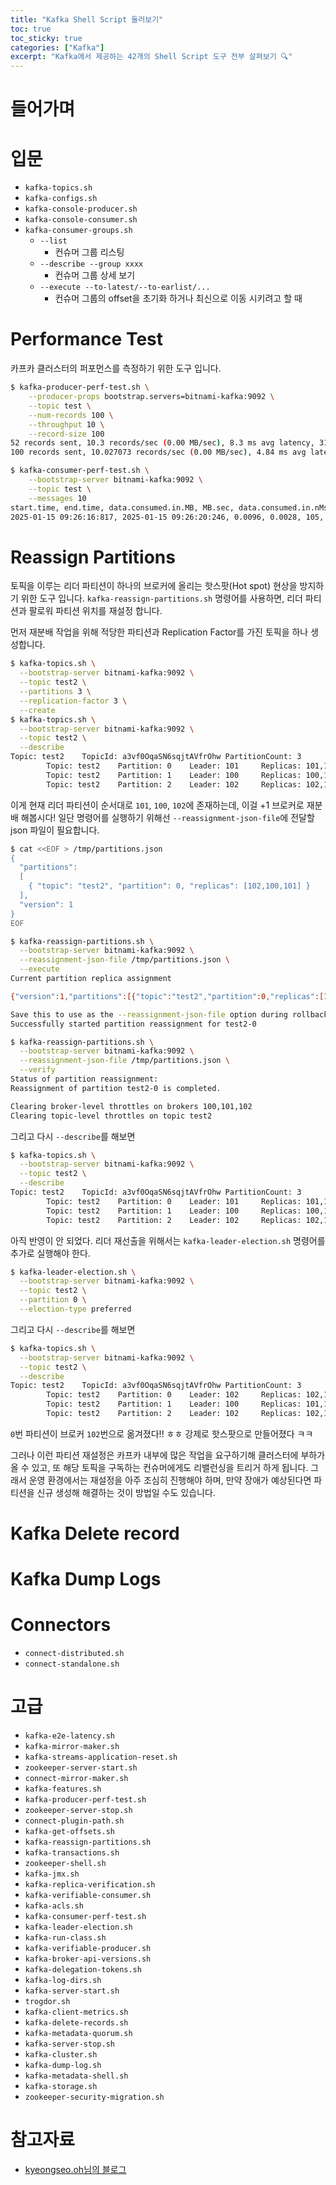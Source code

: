 ```yaml
---
title: "Kafka Shell Script 둘러보기"
toc: true
toc_sticky: true
categories: ["Kafka"]
excerpt: "Kafka에서 제공하는 42개의 Shell Script 도구 전부 살펴보기 🔍"
---
```


# 들어가며

# 입문

- `kafka-topics.sh`
- `kafka-configs.sh`
- `kafka-console-producer.sh`
- `kafka-console-consumer.sh`
- `kafka-consumer-groups.sh`
  - `--list`
    - 컨슈머 그룹 리스팅
  - `--describe --group xxxx`
    - 컨슈머 그룹 상세 보기
  - `--execute --to-latest/--to-earlist/...`
    - 컨슈머 그룹의 offset을 초기화 하거나 최신으로 이동 시키려고 할 때

# Performance Test

카프카 클러스터의 퍼포먼스를 측정하기 위한 도구 입니다.

```bash
$ kafka-producer-perf-test.sh \
    --producer-props bootstrap.servers=bitnami-kafka:9092 \
    --topic test \
    --num-records 100 \
    --throughput 10 \
    --record-size 100
52 records sent, 10.3 records/sec (0.00 MB/sec), 8.3 ms avg latency, 316.0 ms max latency.
100 records sent, 10.027073 records/sec (0.00 MB/sec), 4.84 ms avg latency, 316.00 ms max latency, 1 ms 50th, 13 ms 95th, 316 ms 99th, 316 ms 99.9th.
```

```bash
$ kafka-consumer-perf-test.sh \
    --bootstrap-server bitnami-kafka:9092 \
    --topic test \
    --messages 10
start.time, end.time, data.consumed.in.MB, MB.sec, data.consumed.in.nMsg, nMsg.sec, rebalance.time.ms, fetch.time.ms, fetch.MB.sec, fetch.nMsg.sec
2025-01-15 09:26:16:817, 2025-01-15 09:26:20:246, 0.0096, 0.0028, 105, 30.6212, 3411, 18, 0.5312, 5833.3333
```

# Reassign Partitions

토픽을 이루는 리더 파티션이 하나의 브로커에 올리는 핫스팟(Hot spot) 현상을 방지하기 위한 도구 입니다. `kafka-reassign-partitions.sh` 명령어를 사용하면, 리더 파티션과 팔로워 파티션 위치를 재설정 합니다.

먼저 재분배 작업을 위해 적당한 파티션과 Replication Factor를 가진 토픽을 하나 생성합니다.

```bash
$ kafka-topics.sh \
  --bootstrap-server bitnami-kafka:9092 \
  --topic test2 \
  --partitions 3 \
  --replication-factor 3 \
  --create
$ kafka-topics.sh \
  --bootstrap-server bitnami-kafka:9092 \
  --topic test2 \
  --describe
Topic: test2    TopicId: a3vf0OqaSN6sqjtAVfrOhw PartitionCount: 3       ReplicationFactor: 3    Configs: 
        Topic: test2    Partition: 0    Leader: 101     Replicas: 101,100,102   Isr: 101,100,102        Elr: N/A        LastKnownElr: N/A
        Topic: test2    Partition: 1    Leader: 100     Replicas: 100,102,101   Isr: 100,102,101        Elr: N/A        LastKnownElr: N/A
        Topic: test2    Partition: 2    Leader: 102     Replicas: 102,101,100   Isr: 102,101,100        Elr: N/A        LastKnownElr: N/A
```

이게 현재 리더 파티션이 순서대로 `101`, `100`, `102`에 존재하는데, 이걸 +1 브로커로 재분배 해봅시다! 
일단 명령어를 실행하기 위해선 `--reassignment-json-file`에 전달할 json 파일이 필요합니다.

```bash
$ cat <<EOF > /tmp/partitions.json
{
  "partitions":
  [
    { "topic": "test2", "partition": 0, "replicas": [102,100,101] }
  ],
  "version": 1
}
EOF
```

```bash
$ kafka-reassign-partitions.sh \
  --bootstrap-server bitnami-kafka:9092 \
  --reassignment-json-file /tmp/partitions.json \
  --execute
Current partition replica assignment

{"version":1,"partitions":[{"topic":"test2","partition":0,"replicas":[100,102,101],"log_dirs":["any","any","any"]}]}

Save this to use as the --reassignment-json-file option during rollback
Successfully started partition reassignment for test2-0
```

```bash
$ kafka-reassign-partitions.sh \
  --bootstrap-server bitnami-kafka:9092 \
  --reassignment-json-file /tmp/partitions.json \
  --verify
Status of partition reassignment:
Reassignment of partition test2-0 is completed.

Clearing broker-level throttles on brokers 100,101,102
Clearing topic-level throttles on topic test2
```

그리고 다시 `--describe`를 해보면

```bash
$ kafka-topics.sh \
  --bootstrap-server bitnami-kafka:9092 \
  --topic test2 \
  --describe
Topic: test2    TopicId: a3vf0OqaSN6sqjtAVfrOhw PartitionCount: 3       ReplicationFactor: 3    Configs: 
        Topic: test2    Partition: 0    Leader: 101     Replicas: 101,102,100   Isr: 101,100,102        Elr: N/A        LastKnownElr: N/A
        Topic: test2    Partition: 1    Leader: 100     Replicas: 100,101,102   Isr: 100,102,101        Elr: N/A        LastKnownElr: N/A
        Topic: test2    Partition: 2    Leader: 102     Replicas: 102,101,100   Isr: 102,101,100        Elr: N/A        LastKnownElr: N/A
```

아직 반영이 안 되었다. 리더 재선출을 위해서는 `kafka-leader-election.sh` 명령어를 추가로 실행해야 한다.

```bash
$ kafka-leader-election.sh \
  --bootstrap-server bitnami-kafka:9092 \
  --topic test2 \
  --partition 0 \
  --election-type preferred
```

그리고 다시 `--describe`를 해보면

```bash
$ kafka-topics.sh \
  --bootstrap-server bitnami-kafka:9092 \
  --topic test2 \
  --describe
Topic: test2    TopicId: a3vf0OqaSN6sqjtAVfrOhw PartitionCount: 3       ReplicationFactor: 3    Configs: 
        Topic: test2    Partition: 0    Leader: 102     Replicas: 102,100,101   Isr: 101,100,102        Elr: N/A        LastKnownElr: N/A
        Topic: test2    Partition: 1    Leader: 100     Replicas: 101,100,102   Isr: 100,102,101        Elr: N/A        LastKnownElr: N/A
        Topic: test2    Partition: 2    Leader: 102     Replicas: 102,101,100   Isr: 102,101,100        Elr: N/A        LastKnownElr: N/A
```

`0`번 파티션이 브로커 `102`번으로 옮겨졌다!! ㅎㅎ 강제로 핫스팟으로 만들어졌다 ㅋㅋ

그러나 이런 파티션 재설정은 카프카 내부에 많은 작업을 요구하기해 클러스터에 부하가 올 수 있고, 또 해당 토픽을 구독하는 컨슈머에게도 리밸런싱을 트리거 하게 됩니다. 그래서 운영 환경에서는 재설정을 아주 조심히 진행해야 하며, 만약 장애가 예상된다면 파티션을 신규 생성해 해결하는 것이 방법일 수도 있습니다.

# Kafka Delete record

# Kafka Dump Logs



# Connectors

- `connect-distributed.sh`
- `connect-standalone.sh`


# 고급

- `kafka-e2e-latency.sh`
- `kafka-mirror-maker.sh`
- `kafka-streams-application-reset.sh`
- `zookeeper-server-start.sh`
- `connect-mirror-maker.sh`
- `kafka-features.sh`
- `kafka-producer-perf-test.sh`
- `zookeeper-server-stop.sh`
- `connect-plugin-path.sh`
- `kafka-get-offsets.sh`
- `kafka-reassign-partitions.sh`
- `kafka-transactions.sh`
- `zookeeper-shell.sh`
- `kafka-jmx.sh`
- `kafka-replica-verification.sh`
- `kafka-verifiable-consumer.sh`
- `kafka-acls.sh`
- `kafka-consumer-perf-test.sh`
- `kafka-leader-election.sh`
- `kafka-run-class.sh`
- `kafka-verifiable-producer.sh`
- `kafka-broker-api-versions.sh`
- `kafka-delegation-tokens.sh`
- `kafka-log-dirs.sh`
- `kafka-server-start.sh`
- `trogdor.sh`
- `kafka-client-metrics.sh`
- `kafka-delete-records.sh`
- `kafka-metadata-quorum.sh`
- `kafka-server-stop.sh`
- `kafka-cluster.sh`
- `kafka-dump-log.sh`
- `kafka-metadata-shell.sh`
- `kafka-storage.sh`
- `zookeeper-security-migration.sh`

# 참고자료

- [kyeongseo.oh님의 블로그](https://kyeongseo.tistory.com/entry/kafka-kafka-reassign-partitionssh%EB%A5%BC-%EC%82%AC%EC%9A%A9%ED%95%9C-%ED%8C%8C%ED%8B%B0%EC%85%98-%EC%9E%AC%ED%95%A0%EB%8B%B9)